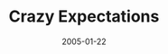 ---
layout: message
category: message
series: "Revolution"
title: "Crazy Expectations"
date: 2005-01-22
message_id: 136
---